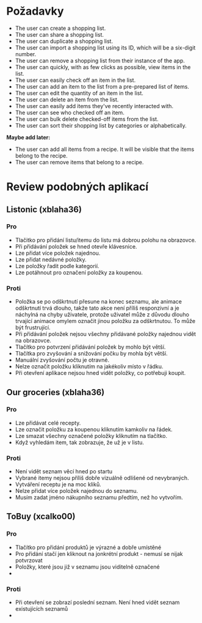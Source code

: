 # Požadavky

- The user can create a shopping list.
- The user can share a shopping list.
- The user can duplicate a shopping list.
- The user can import a shopping list using its ID, which will be a six-digit number.
- The user can remove a shopping list from their instance of the app.
- The user can quickly, with as few clicks as possible, view items in the list.
- The user can easily check off an item in the list.
- The user can add an item to the list from a pre-prepared list of items.
- The user can edit the quantity of an item in the list.
- The user can delete an item from the list.
- The user can easily add items they've recently interacted with.
- The user can see who checked off an item.
- The user can bulk delete checked-off items from the list.
- The user can sort their shopping list by categories or alphabetically.

**Maybe add later:**

- The user can add all items from a recipe. It will be visible that the items belong to the recipe.
- The user can remove items that belong to a recipe.


# Review podobných aplikací

## Listonic (xblaha36)

### Pro

 - Tlačitko pro přidání listu/itemu do listu má dobrou polohu na obrazovce.
 - Při přidávání položek se hned otevře klávesnice.
 - Lze přidat více položek najednou.
 - Lze přidat nedávné položky.
 - Lze položky řadit podle kategorií.
 - Lze potáhnout pro označení položky za koupenou.

### Proti

 - Položka se po odškrtnutí přesune na konec seznamu, ale animace odškrtnutí trvá dlouho, takže tato akce není příliš responzivní a je náchylná na chyby uživatele, protože uživatel může z důvodu dlouho trvající animace omylem označit jinou položku za odškrtnutou. To může být frustrující.
 - Při přidávání položek nejsou všechny přidávané položky najednou vidět na obrazovce.
 - Tlačítko pro potvrzení přidávání položek by mohlo být větší.
 - Tlačítka pro zvyšování a snižování počku by mohla být větší.
 - Manuální zvyšování počtu je otravné.
 - Nelze označit položku kliknutím na jakékoliv místo v řádku.
 - Při otevření aplikace nejsou hned vidět položky, co potřebuji koupit.

## Our groceries (xblaha36)

### Pro

 - Lze přidávat celé recepty.
 - Lze označit položku za koupenou kliknutím kamkoliv na řádek.
 - Lze smazat všechny označené položky kliknutím na tlačítko.
 - Když vyhledám item, tak zobrazuje, že už je v listu.

### Proti

 - Není vidět seznam věcí hned po startu
 - Vybrané itemy nejsou příliš dobře vizuálně odlišené od nevybraných.
 - Vytváření receptu je na moc kliků.
 - Nelze přidat více položek najednou do seznamu.
 - Musím zadat jméno nákupního seznamu předtím, než ho vytvořím.

## ToBuy (xcalko00)

### Pro

- Tlačítko pro přidání produktů je výrazné a dobře umístěné
- Pro přidání stačí jen kliknout na jonkrétní produkt - nemusí se nijak potvrzovat
- Položky, které jsou již v seznamu jsou viditelně označené
- 

### Proti

- Při otevření se zobrazí poslední seznam. Není hned vidět seznam existujících seznamů
- 
